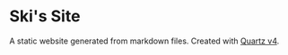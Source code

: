 # Ski's Site

A static website generated from markdown files.
Created with [Quartz v4](https://github.com/jackyzha0/quartz).
